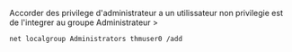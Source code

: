 Accorder des privilege d'administrateur a un utilissateur non privilegie est de l'integrer au groupe Administrateur > 
```
net localgroup Administrators thmuser0 /add 
```